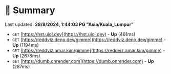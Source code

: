# 📖 Summary
Last updated: **28/8/2024, 1:44:03 PG "Asia/Kuala_Lumpur"**

- `GET` [https://hst.ujol.dev](https://hst.ujol.dev) - **Up** (461ms)
- `GET` [https://reddviz.deno.dev/gimme](https://reddviz.deno.dev/gimme) - **Up** (1194ms)
- `GET` [https://reddviz.amar.kim/gimme](https://reddviz.amar.kim/gimme) - **Up** (2678ms)
- `GET` [https://dumb.onrender.com](https://dumb.onrender.com) - **Up** (287ms)

